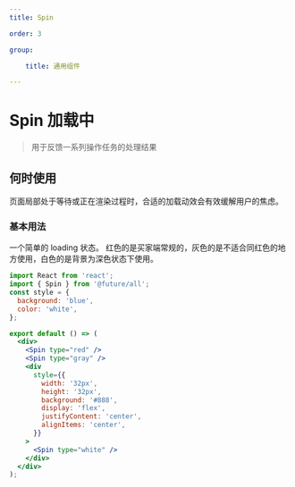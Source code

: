 ```yaml
--- 
title: Spin

order: 3

group:

    title: 通用组件

---
```


# Spin 加载中

> 用于反馈一系列操作任务的处理结果

## 何时使用

页面局部处于等待或正在渲染过程时，合适的加载动效会有效缓解用户的焦虑。

### 基本用法

一个简单的 loading 状态。
红色的是买家端常规的，灰色的是不适合同红色的地方使用，白色的是背景为深色状态下使用。

```jsx
import React from 'react';
import { Spin } from '@future/all';
const style = {
  background: 'blue',
  color: 'white',
};

export default () => (
  <div>
    <Spin type="red" />
    <Spin type="gray" />
    <div
      style={{
        width: '32px',
        height: '32px',
        background: '#888',
        display: 'flex',
        justifyContent: 'center',
        alignItems: 'center',
      }}
    >
      <Spin type="white" />
    </div>
  </div>
);
```